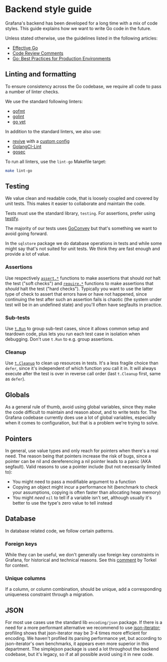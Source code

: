 # Backend style guide

Grafana's backend has been developed for a long time with a mix of code styles. This guide explains how we want to write Go code in the future.

Unless stated otherwise, use the guidelines listed in the following articles:

- [Effective Go](https://golang.org/doc/effective_go.html)
- [Code Review Comments](https://github.com/golang/go/wiki/CodeReviewComments)
- [Go: Best Practices for Production Environments](http://peter.bourgon.org/go-in-production/#formatting-and-style)

## Linting and formatting

To ensure consistency across the Go codebase, we require all code to pass a number of linter checks.

We use the standard following linters:

- [gofmt](https://golang.org/cmd/gofmt/)
- [golint](https://github.com/golang/lint)
- [go vet](https://golang.org/cmd/vet/)

In addition to the standard linters, we also use:

- [revive](https://revive.run/) with a [custom config](https://github.com/grafana/grafana/blob/main/conf/revive.toml)
- [GolangCI-Lint](https://github.com/golangci/golangci-lint)
- [gosec](https://github.com/securego/gosec)

To run all linters, use the `lint-go` Makefile target:

```bash
make lint-go
```

## Testing

We value clean and readable code, that is loosely coupled and covered by unit tests. This makes it easier to collaborate and maintain the code.

Tests must use the standard library, `testing`. For assertions, prefer using [testify](https://github.com/stretchr/testify).

The majority of our tests uses [GoConvey](http://goconvey.co/) but that's something we want to avoid going forward.

In the `sqlstore` package we do database operations in tests and while some might say that's not suited for unit tests. We think they are fast enough and provide a lot of value.

### Assertions

Use respectively [`assert.*`](https://github.com/stretchr/testify#assert-package) functions to make assertions that
should _not_ halt the test ("soft checks") and [`require.*`](https://github.com/stretchr/testify#require-package)
functions to make assertions that _should_ halt the test ("hard checks"). Typically you want to use the latter type of
check to assert that errors have or have not happened, since continuing the test after such an assertion fails is
chaotic (the system under test will be in an undefined state) and you'll often have segfaults in practice.

### Sub-tests

Use [`t.Run`](https://golang.org/pkg/testing/#T.Run) to group sub-test cases, since it allows common setup and teardown
code, plus lets you run each test case in isolation when debugging. Don't use `t.Run` to e.g. group assertions.

### Cleanup

Use [`t.Cleanup`](https://golang.org/pkg/testing/#T.Cleanup) to clean up resources in tests. It's a less fragile choice than `defer`, since it's independent of which
function you call it in. It will always execute after the test is over in reverse call order (last `t.Cleanup` first, same as `defer`).

## Globals

As a general rule of thumb, avoid using global variables, since they make the code difficult to maintain and reason
about, and to write tests for. The Grafana codebase currently does use a lot of global variables, especially when
it comes to configuration, but that is a problem we're trying to solve.

## Pointers

In general, use value types and only reach for pointers when there's a real need. The reason being that pointers
increase the risk of bugs, since a pointer can be nil and dereferencing a nil pointer leads to a panic (AKA segfault).
Valid reasons to use a pointer include (but not necessarily limited to):

- You might need to pass a modifiable argument to a function
- Copying an object might incur a performance hit (benchmark to check your assumptions, copying is often faster than
  allocating heap memory)
- You might _need_ `nil` to tell if a variable isn't set, although usually it's better to use the type's zero
  value to tell instead

## Database

In database related code, we follow certain patterns.

### Foreign keys

While they can be useful, we don't generally use foreign key constraints in Grafana, for historical and
technical reasons. See this [comment](https://github.com/grafana/grafana/issues/3269#issuecomment-383328548) by Torkel
for context.

### Unique columns

If a column, or column combination, should be unique, add a corresponding uniqueness constraint through a migration.

## JSON

For most use cases use the standard lib `encoding/json` package. If there is a need for a more performant alternative
we recommend to use [json-iterator](https://github.com/json-iterator/go); profiling shows that json-iterator may be 3-4 times more efficient for encoding. We haven't profiled its parsing performance yet, but according to json-iterator's own benchmarks, it appears even more superior in this
department.
The simplejson package is used a lot throughout the backend codebase, but it's legacy, so if at all possible
avoid using it in new code.
